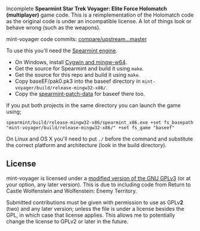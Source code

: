 Incomplete **Spearmint Star Trek Voyager: Elite Force Holomatch (multiplayer)** game code. This is a reimplementation of the Holomatch code as the original code is under an incompatible license. A lot of things look or behave wrong (such as the weapons).

mint-voyager code commits: [compare/upstream...master](https://github.com/zturtleman/mint-voyager/compare/upstream...master)

To use this you'll need the [Spearmint engine](https://github.com/zturtleman/spearmint).

  * On Windows, install [Cygwin and mingw-w64](https://github.com/zturtleman/spearmint/wiki/Compiling#windows).
  * Get the source for Spearmint and build it using `make`.
  * Get the source for this repo and build it using `make`.
  * Copy baseEF/pak0.pk3 into the baseef directory in `mint-voyager/build/release-mingw32-x86/`.
  * Copy the [spearmint-patch-data](https://github.com/zturtleman/spearmint-patch-data) for baseef there too.

If you put both projects in the same directory you can launch the game using;

    spearmint/build/release-mingw32-x86/spearmint_x86.exe +set fs_basepath "mint-voyager/build/release-mingw32-x86/" +set fs_game "baseef"

On Linux and OS X you'll need to put `./` before the command and substitute the correct platform and architecture (look in the build directory).

## License

mint-voyager is licensed under a [modified version of the GNU GPLv3](COPYING.txt#L625) (or at your option, any later version). This is due to including code from Return to Castle Wolfenstein and Wolfenstein: Enemy Territory.

Submitted contributions must be given with permission to use as GPLv**2** (two) and any later version; unless the file is under a license besides the GPL, in which case that license applies. This allows me to potentially change the license to GPLv2 or later in the future.
